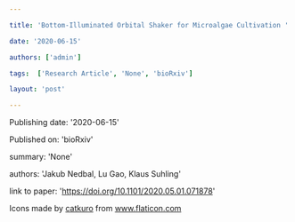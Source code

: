 ---
title: 'Bottom-Illuminated Orbital Shaker for Microalgae Cultivation '
date: '2020-06-15'
authors: ['admin']
tags:  ['Research Article', 'None', 'bioRxiv']
layout: 'post'
---
Publishing date: '2020-06-15'

Published on: 'bioRxiv'

summary: 'None'

authors: 'Jakub Nedbal,  Lu Gao,  Klaus Suhling'

link to paper: 'https://doi.org/10.1101/2020.05.01.071878'

Icons made by <a href="https://www.flaticon.com/free-icon/bookshelves_3576884" title="catkuro">catkuro</a> from <a href="https://www.flaticon.com/" title="Flaticon"> www.flaticon.com</a>